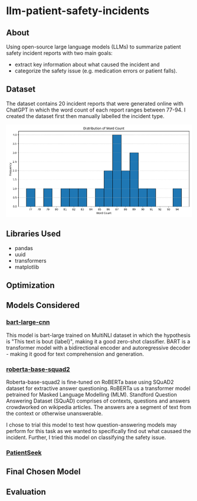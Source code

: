 # llm-patient-safety-incidents

## About
Using open-source large language models (LLMs) to summarize patient safety incident reports with two main goals:
- extract key information about what caused the incident and
- categorize the safety issue (e.g. medication errors or patient falls).

## Dataset
The dataset contains 20 incident reports that were generated online with ChatGPT in which the word count of each report ranges between 77-94. I created the dataset first
then manually labelled the incident type.

![word count of reports range from 46-94 words](word_counts.png)


## Libraries Used
- pandas
- uuid
- transformers
- matplotlib

## Optimization

## Models Considered
### [bart-large-cnn](https://huggingface.co/facebook/bart-large-cnn)
This model is bart-large trained on MultiNLI dataset in which the hypothesis is "This text is bout {label}", making it a good zero-shot classifier.
BART is a transformer model with a bidirectional encoder and autoregressive decoder - making it good for text comprehension and generation.


### [roberta-base-squad2](https://huggingface.co/deepset/roberta-base-squad2)
Roberta-base-squad2 is fine-tuned on RoBERTa base using SQuAD2 dataset for extractive answer questioning. RoBERTa us a transformer model
petrained for Masked Language Modelling (MLM). Standford Question Answering Dataset (SQuAD) comprises of contexts, questions and answers crowdworked on wikipedia articles. The answers are a segment of text from the context or otherwise unanswerable.

I chose to trial this model to test how question-answering models may perform for this task as we wanted to specifically find out what causaed the incident. Further, I tried this model on classifying the safety issue.

### [PatientSeek](https://huggingface.co/whyhow-ai/PatientSeek)


## Final Chosen Model

## Evaluation